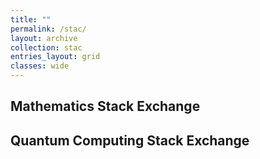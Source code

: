 ```yaml
---
title: ""
permalink: /stac/
layout: archive
collection: stac
entries_layout: grid
classes: wide
---
```

## Mathematics Stack Exchange



## Quantum Computing Stack Exchange

